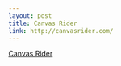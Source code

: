 ```yaml
--- 
layout: post
title: Canvas Rider
link: http://canvasrider.com/
---
```

<a href="http://canvasrider.com/">Canvas Rider</a><br>
